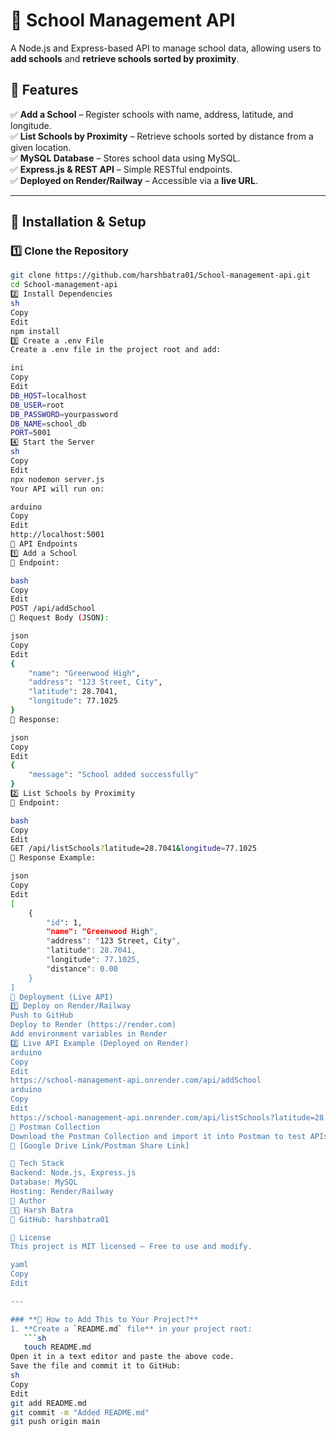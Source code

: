 # 📌 School Management API

A Node.js and Express-based API to manage school data, allowing users to **add schools** and **retrieve schools sorted by proximity**.

## 📌 Features  
✅ **Add a School** – Register schools with name, address, latitude, and longitude.  
✅ **List Schools by Proximity** – Retrieve schools sorted by distance from a given location.  
✅ **MySQL Database** – Stores school data using MySQL.  
✅ **Express.js & REST API** – Simple RESTful endpoints.  
✅ **Deployed on Render/Railway** – Accessible via a **live URL**.  

---

## 📌 Installation & Setup

### 1️⃣ Clone the Repository
```sh
git clone https://github.com/harshbatra01/School-management-api.git
cd School-management-api
2️⃣ Install Dependencies
sh
Copy
Edit
npm install
3️⃣ Create a .env File
Create a .env file in the project root and add:

ini
Copy
Edit
DB_HOST=localhost
DB_USER=root
DB_PASSWORD=yourpassword
DB_NAME=school_db
PORT=5001
4️⃣ Start the Server
sh
Copy
Edit
npx nodemon server.js
Your API will run on:

arduino
Copy
Edit
http://localhost:5001
📌 API Endpoints
1️⃣ Add a School
📌 Endpoint:

bash
Copy
Edit
POST /api/addSchool
📌 Request Body (JSON):

json
Copy
Edit
{
    "name": "Greenwood High",
    "address": "123 Street, City",
    "latitude": 28.7041,
    "longitude": 77.1025
}
📌 Response:

json
Copy
Edit
{
    "message": "School added successfully"
}
2️⃣ List Schools by Proximity
📌 Endpoint:

bash
Copy
Edit
GET /api/listSchools?latitude=28.7041&longitude=77.1025
📌 Response Example:

json
Copy
Edit
[
    {
        "id": 1,
        "name": "Greenwood High",
        "address": "123 Street, City",
        "latitude": 28.7041,
        "longitude": 77.1025,
        "distance": 0.00
    }
]
📌 Deployment (Live API)
1️⃣ Deploy on Render/Railway
Push to GitHub
Deploy to Render (https://render.com)
Add environment variables in Render
2️⃣ Live API Example (Deployed on Render)
arduino
Copy
Edit
https://school-management-api.onrender.com/api/addSchool
arduino
Copy
Edit
https://school-management-api.onrender.com/api/listSchools?latitude=28.7041&longitude=77.1025
📌 Postman Collection
Download the Postman Collection and import it into Postman to test APIs.
🔗 [Google Drive Link/Postman Share Link]

📌 Tech Stack
Backend: Node.js, Express.js
Database: MySQL
Hosting: Render/Railway
📌 Author
👨‍💻 Harsh Batra
🔗 GitHub: harshbatra01

📌 License
This project is MIT licensed – Free to use and modify.

yaml
Copy
Edit

---

### **📌 How to Add This to Your Project?**
1. **Create a `README.md` file** in your project root:
   ```sh
   touch README.md
Open it in a text editor and paste the above code.
Save the file and commit it to GitHub:
sh
Copy
Edit
git add README.md
git commit -m "Added README.md"
git push origin main
